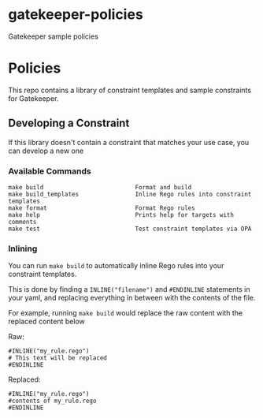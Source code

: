 # gatekeeper-policies
Gatekeeper sample policies

# Policies

This repo contains a library of constraint templates and sample constraints for Gatekeeper.


## Developing a Constraint

If this library doesn't contain a constraint that matches your use case, you can develop a new one

### Available Commands

```
make build                          Format and build
make build_templates                Inline Rego rules into constraint templates
make format                         Format Rego rules
make help                           Prints help for targets with comments
make test                           Test constraint templates via OPA
```

### Inlining
You can run `make build` to automatically inline Rego rules into your constraint templates.

This is done by finding a `INLINE("filename")` and `#ENDINLINE` statements in your yaml,
and replacing everything in between with the contents of the file.

For example, running `make build` would replace the raw content with the replaced content below

Raw:
```
#INLINE("my_rule.rego")
# This text will be replaced
#ENDINLINE
```

Replaced:
```
#INLINE("my_rule.rego")
#contents of my_rule.rego
#ENDINLINE
```
